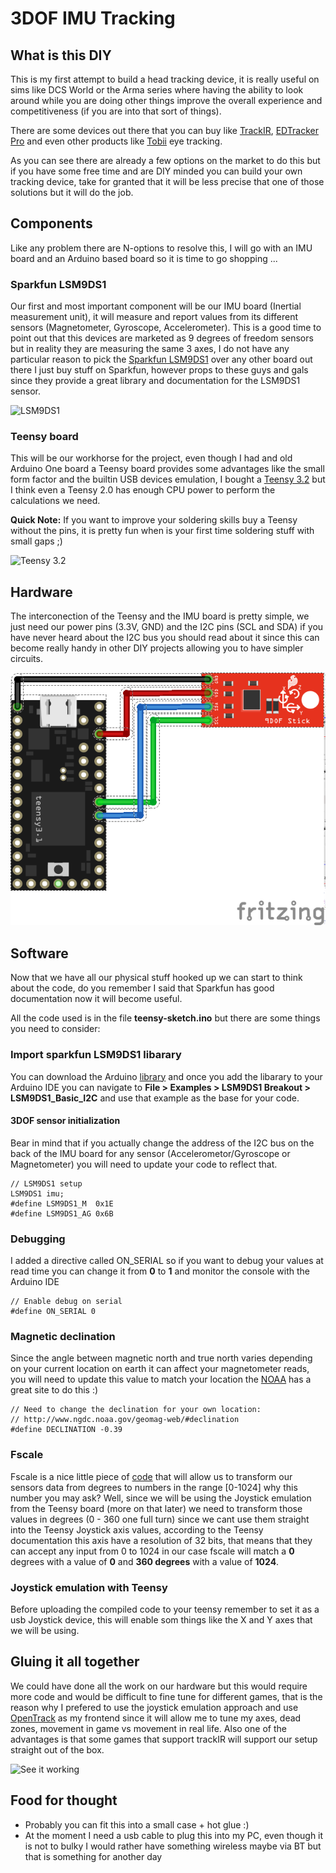 # 3DOF IMU Tracking
## What is this DIY
This is my first attempt to build a head tracking device, it is really useful on sims like DCS World or the Arma series where having the ability to look around while you are doing other things improve the overall experience and competitiveness (if you are into that sort of things).

There are some devices out there that you can buy like [TrackIR](https://www.naturalpoint.com/trackir/), [EDTracker Pro](http://www.edtracker.org.uk/index.php/11-news/64-edtracker-pro-released) and even other products like [Tobii](http://www.tobii.com/group/about/this-is-eye-tracking/) eye tracking.

As you can see there are already a few options on the market to do this but if you have some free time and are DIY minded you can build your own tracking device, take for granted that it will be less precise that one of those solutions but it will do the job.

## Components
Like any problem there are N-options to resolve this, I will go with an IMU board and an Arduino based board so it is time to go shopping ...

### Sparkfun LSM9DS1
Our first and most important component will be our IMU board (Inertial measurement unit), it will measure and report values from its different sensors (Magnetometer, Gyroscope, Accelerometer). This is a good time to point out that this devices are marketed as 9 degrees of freedom sensors but in reality they are measuring the same 3 axes, I do not have any particular reason to pick the [Sparkfun LSM9DS1](https://www.sparkfun.com/products/13944) over any other board out there I just buy stuff on Sparkfun, however props to these guys and gals since they provide a great library and documentation for the LSM9DS1 sensor.

![LSM9DS1](https://cdn.sparkfun.com//assets/parts/1/1/6/3/3/13944-01.jpg)

### Teensy board
This will be our workhorse for the project, even though I had and old Arduino One board a Teensy board provides some advantages like the small form factor and the builtin USB devices emulation, I bought a [Teensy 3.2](https://www.pjrc.com/teensy/teensy31.html) but I think even a Teensy 2.0 has enough CPU power to perform the calculations we need.

**Quick Note:** If you want to improve your soldering skills buy a Teensy without the pins, it is pretty fun when is your first time soldering stuff with small gaps ;)

![Teensy 3.2](https://www.pjrc.com/teensy/teensy32_front_small.jpg)

## Hardware
The interconection of the Teensy and the IMU board is pretty simple, we just need our power pins (3.3V, GND) and the I2C pins (SCL and SDA) if you have never heard about the I2C bus you should read about it since this can become really handy in other DIY projects allowing you to have simpler circuits.

![diagram](https://github.com/jotamjr/3dof_imu_tracking/blob/master/wiki/diagram.png)

## Software
Now that we have all our physical stuff hooked up we can start to think about the code, do you remember I said that Sparkfun has good documentation now it will become useful.

All the code used is in the file **teensy-sketch.ino** but there are some things you need to consider:

### Import sparkfun LSM9DS1 libarary
You can download the Arduino [library](https://github.com/sparkfun/SparkFun_LSM9DS1_Arduino_Library/archive/master.zip) and once you add the libarary to your Arduino IDE you can navigate to **File > Examples > LSM9DS1 Breakout > LSM9DS1_Basic_I2C** and use that example as the base for your code.

#### 3DOF sensor initialization
Bear in mind that if you actually change the address of the I2C bus on the back of the IMU board for any sensor (Accelerometor/Gyroscope or Magnetometer) you will need to update your code to reflect that.
```arduino
// LSM9DS1 setup
LSM9DS1 imu;
#define LSM9DS1_M  0x1E
#define LSM9DS1_AG 0x6B
```

### Debugging
I added a directive called ON_SERIAL so if you want to debug your values at read time you can change it from **0** to **1** and monitor the console with the Arduino IDE
```arduino
// Enable debug on serial
#define ON_SERIAL 0
```

### Magnetic declination
Since the angle between magnetic north and true north varies depending on your current location on earth it can affect your magnetometer reads, you will need to update this value to match your location the [NOAA](https://www.ngdc.noaa.gov/geomag-web/#declination) has a great site to do this :)
```arduino
// Need to change the declination for your own location:
// http://www.ngdc.noaa.gov/geomag-web/#declination
#define DECLINATION -0.39 
```

### Fscale
Fscale is a nice little piece of [code](http://playground.arduino.cc/Main/Fscale) that will allow us to transform our sensors data from degrees to numbers in the range [0-1024] why this number you may ask? Well, since we will be using the Joystick emulation from the Teensy board (more on that later) we need to transform those values in degrees (0 - 360 one full turn) since we cant use them straight into the Teensy Joystick axis values, according to the Teensy documentation this axis have a resolution of 32 bits, that means that they can accept any input from 0 to 1024 in our case fscale will match a **0** degrees with a value of **0** and **360 degrees** with a value of **1024**.

### Joystick emulation with Teensy
Before uploading the compiled code to your teensy remember to set it as a usb Joystick device, this will enable som things like the X and Y axes that we will be using.

## Gluing it all together
We could have done all the work on our hardware but this would require more code and would be difficult to fine tune for different games, that is the reason why I prefered to use the joystick emulation approach and use [OpenTrack](https://github.com/opentrack/opentrack) as my frontend since it will allow me to tune my axes, dead zones, movement in game vs movement in real life. Also one of the advantages is that some games that support trackIR will support our setup straight out of the box.

![See it working ](http://imgur.com/yvDKV2D)

## Food for thought
* Probably you can fit this into a small case + hot glue :)
* At the moment I need a usb cable to plug this into my PC, even though it is not to bulky I would rather have something wireless maybe via BT but that is something for another day
